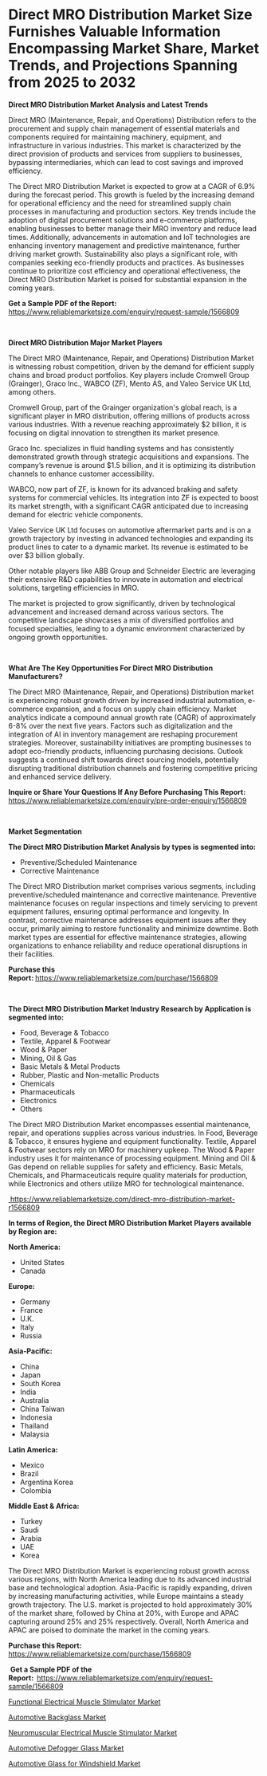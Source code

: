 <p><h1>Direct MRO Distribution Market Size Furnishes Valuable Information Encompassing Market Share, Market Trends, and Projections Spanning from 2025 to 2032</h1></p><p><strong>Direct MRO Distribution Market Analysis and Latest Trends</strong></p>
<p><p>Direct MRO (Maintenance, Repair, and Operations) Distribution refers to the procurement and supply chain management of essential materials and components required for maintaining machinery, equipment, and infrastructure in various industries. This market is characterized by the direct provision of products and services from suppliers to businesses, bypassing intermediaries, which can lead to cost savings and improved efficiency.</p><p>The Direct MRO Distribution Market is expected to grow at a CAGR of 6.9% during the forecast period. This growth is fueled by the increasing demand for operational efficiency and the need for streamlined supply chain processes in manufacturing and production sectors. Key trends include the adoption of digital procurement solutions and e-commerce platforms, enabling businesses to better manage their MRO inventory and reduce lead times. Additionally, advancements in automation and IoT technologies are enhancing inventory management and predictive maintenance, further driving market growth. Sustainability also plays a significant role, with companies seeking eco-friendly products and practices. As businesses continue to prioritize cost efficiency and operational effectiveness, the Direct MRO Distribution Market is poised for substantial expansion in the coming years.</p></p>
<p><strong>Get a Sample PDF of the Report:&nbsp;</strong> <a href="https://www.reliablemarketsize.com/enquiry/request-sample/1566809?utm_campaign=1999&utm_medium=2&utm_source=Github&utm_content=ia&utm_term=22032025&utm_id=direct-mro-distribution">https://www.reliablemarketsize.com/enquiry/request-sample/1566809</a></p>
<p>&nbsp;</p>
<p><strong>Direct MRO Distribution Major Market Players</strong></p>
<p><p>The Direct MRO (Maintenance, Repair, and Operations) Distribution Market is witnessing robust competition, driven by the demand for efficient supply chains and broad product portfolios. Key players include Cromwell Group (Grainger), Graco Inc., WABCO (ZF), Mento AS, and Valeo Service UK Ltd, among others.</p><p>Cromwell Group, part of the Grainger organization's global reach, is a significant player in MRO distribution, offering millions of products across various industries. With a revenue reaching approximately $2 billion, it is focusing on digital innovation to strengthen its market presence.</p><p>Graco Inc. specializes in fluid handling systems and has consistently demonstrated growth through strategic acquisitions and expansions. The company’s revenue is around $1.5 billion, and it is optimizing its distribution channels to enhance customer accessibility.</p><p>WABCO, now part of ZF, is known for its advanced braking and safety systems for commercial vehicles. Its integration into ZF is expected to boost its market strength, with a significant CAGR anticipated due to increasing demand for electric vehicle components.</p><p>Valeo Service UK Ltd focuses on automotive aftermarket parts and is on a growth trajectory by investing in advanced technologies and expanding its product lines to cater to a dynamic market. Its revenue is estimated to be over $3 billion globally.</p><p>Other notable players like ABB Group and Schneider Electric are leveraging their extensive R&D capabilities to innovate in automation and electrical solutions, targeting efficiencies in MRO.</p><p>The market is projected to grow significantly, driven by technological advancement and increased demand across various sectors. The competitive landscape showcases a mix of diversified portfolios and focused specialties, leading to a dynamic environment characterized by ongoing growth opportunities.</p></p>
<p>&nbsp;</p>
<p><strong>What Are The Key Opportunities For Direct MRO Distribution Manufacturers?</strong></p>
<p><p>The Direct MRO (Maintenance, Repair, and Operations) Distribution market is experiencing robust growth driven by increased industrial automation, e-commerce expansion, and a focus on supply chain efficiency. Market analytics indicate a compound annual growth rate (CAGR) of approximately 6-8% over the next five years. Factors such as digitalization and the integration of AI in inventory management are reshaping procurement strategies. Moreover, sustainability initiatives are prompting businesses to adopt eco-friendly products, influencing purchasing decisions. Outlook suggests a continued shift towards direct sourcing models, potentially disrupting traditional distribution channels and fostering competitive pricing and enhanced service delivery.</p></p>
<p><strong>Inquire or Share Your Questions If Any Before Purchasing This Report:</strong> <a href="https://www.reliablemarketsize.com/enquiry/pre-order-enquiry/1566809?utm_campaign=1999&utm_medium=2&utm_source=Github&utm_content=ia&utm_term=22032025&utm_id=direct-mro-distribution">https://www.reliablemarketsize.com/enquiry/pre-order-enquiry/1566809</a></p>
<p>&nbsp;</p>
<p><strong>Market Segmentation</strong></p>
<p><strong>The Direct MRO Distribution Market Analysis by types is segmented into:</strong></p>
<p><ul><li>Preventive/Scheduled Maintenance</li><li>Corrective Maintenance</li></ul></p>
<p><p>The Direct MRO Distribution market comprises various segments, including preventive/scheduled maintenance and corrective maintenance. Preventive maintenance focuses on regular inspections and timely servicing to prevent equipment failures, ensuring optimal performance and longevity. In contrast, corrective maintenance addresses equipment issues after they occur, primarily aiming to restore functionality and minimize downtime. Both market types are essential for effective maintenance strategies, allowing organizations to enhance reliability and reduce operational disruptions in their facilities.</p></p>
<p><strong>Purchase this Report:&nbsp;</strong><a href="https://www.reliablemarketsize.com/purchase/1566809?utm_campaign=1999&utm_medium=2&utm_source=Github&utm_content=ia&utm_term=22032025&utm_id=direct-mro-distribution">https://www.reliablemarketsize.com/purchase/1566809</a></p>
<p>&nbsp;</p>
<p><strong>The Direct MRO Distribution Market Industry Research by Application is segmented into:</strong></p>
<p><ul><li>Food, Beverage & Tobacco</li><li>Textile, Apparel & Footwear</li><li>Wood & Paper</li><li>Mining, Oil & Gas</li><li>Basic Metals & Metal Products</li><li>Rubber, Plastic and Non-metallic Products</li><li>Chemicals</li><li>Pharmaceuticals</li><li>Electronics</li><li>Others</li></ul></p>
<p><p>The Direct MRO Distribution Market encompasses essential maintenance, repair, and operations supplies across various industries. In Food, Beverage & Tobacco, it ensures hygiene and equipment functionality. Textile, Apparel & Footwear sectors rely on MRO for machinery upkeep. The Wood & Paper industry uses it for maintenance of processing equipment. Mining and Oil & Gas depend on reliable supplies for safety and efficiency. Basic Metals, Chemicals, and Pharmaceuticals require quality materials for production, while Electronics and others utilize MRO for technological maintenance.</p></p>
<p><a href="https://www.reliablemarketsize.com/direct-mro-distribution-market-r1566809?utm_campaign=1999&utm_medium=2&utm_source=Github&utm_content=ia&utm_term=22032025&utm_id=direct-mro-distribution">&nbsp;https://www.reliablemarketsize.com/direct-mro-distribution-market-r1566809</a></p>
<p><strong>In terms of Region, the Direct MRO Distribution Market Players available by Region are:</strong></p>
<p>
    <p> <strong> North America: </strong>
        <ul>
            <li>United States</li>
            <li>Canada</li>
        </ul>
        </p> 
    <p> <strong> Europe: </strong>
        <ul>
            <li>Germany</li>
            <li>France</li>
            <li>U.K.</li>
            <li>Italy</li>
            <li>Russia</li>
        </ul>
        </p> 
    <p> <strong> Asia-Pacific: </strong>
        <ul>
            <li>China</li>
            <li>Japan</li>
            <li>South Korea</li>
            <li>India</li>
            <li>Australia</li>
            <li>China Taiwan</li>
            <li>Indonesia</li>
            <li>Thailand</li>
            <li>Malaysia</li>
        </ul>
        </p> 
    <p> <strong> Latin America: </strong>
        <ul>
            <li>Mexico</li>
            <li>Brazil</li>
            <li>Argentina Korea</li>
            <li>Colombia</li>
        </ul>
        </p> 
    <p> <strong> Middle East & Africa: </strong>
        <ul>
            <li>Turkey</li>
            <li>Saudi</li>
            <li>Arabia</li>
            <li>UAE</li>
            <li>Korea</li>
        </ul>
    </p>
    </p>
<p><p>The Direct MRO Distribution Market is experiencing robust growth across various regions, with North America leading due to its advanced industrial base and technological adoption. Asia-Pacific is rapidly expanding, driven by increasing manufacturing activities, while Europe maintains a steady growth trajectory. The U.S. market is projected to hold approximately 30% of the market share, followed by China at 20%, with Europe and APAC capturing around 25% and 25% respectively. Overall, North America and APAC are poised to dominate the market in the coming years.</p></p>
<p><strong>Purchase this Report: </strong><a href="https://www.reliablemarketsize.com/purchase/1566809?utm_campaign=1999&utm_medium=2&utm_source=Github&utm_content=ia&utm_term=22032025&utm_id=direct-mro-distribution">https://www.reliablemarketsize.com/purchase/1566809</a></p>
<p>&nbsp;<strong>Get a Sample PDF of the Report:&nbsp;&nbsp;</strong><a href="https://www.reliablemarketsize.com/enquiry/request-sample/1566809?utm_campaign=1999&utm_medium=2&utm_source=Github&utm_content=ia&utm_term=22032025&utm_id=direct-mro-distribution">https://www.reliablemarketsize.com/enquiry/request-sample/1566809</a></p>
<p><strong></strong></p>
<p><p><a href="https://github.com/suzorfazlikb/Market-Research-Report-List-1/blob/main/functional-electrical-muscle-stimulator-market.md?utm_campaign=1999&utm_medium=2&utm_source=Github&utm_content=ia&utm_term=22032025&utm_id=direct-mro-distribution">Functional Electrical Muscle Stimulator Market</a></p><p><a href="https://github.com/roffefaith6l/Market-Research-Report-List-1/blob/main/automotive-backglass-market.md?utm_campaign=1999&utm_medium=2&utm_source=Github&utm_content=ia&utm_term=22032025&utm_id=direct-mro-distribution">Automotive Backglass Market</a></p><p><a href="https://github.com/irisadoranrx/Market-Research-Report-List-1/blob/main/neuromuscular-electrical-muscle-stimulator-market.md?utm_campaign=1999&utm_medium=2&utm_source=Github&utm_content=ia&utm_term=22032025&utm_id=direct-mro-distribution">Neuromuscular Electrical Muscle Stimulator Market</a></p><p><a href="https://github.com/semenbobbaxu/Market-Research-Report-List-1/blob/main/automotive-defogger-glass-market.md?utm_campaign=1999&utm_medium=2&utm_source=Github&utm_content=ia&utm_term=22032025&utm_id=direct-mro-distribution">Automotive Defogger Glass Market</a></p><p><a href="https://github.com/erkidrhoy/Market-Research-Report-List-1/blob/main/automotive-glass-for-windshield-market.md?utm_campaign=1999&utm_medium=2&utm_source=Github&utm_content=ia&utm_term=22032025&utm_id=direct-mro-distribution">Automotive Glass for Windshield Market</a></p></p>